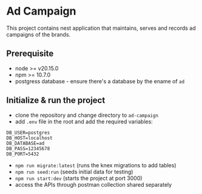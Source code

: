 # Ad Campaign

This project contains nest application that maintains, serves and records ad campaigns of the brands.

## Prerequisite

- node >= v20.15.0
- npm >= 10.7.0
- postgress database - ensure there's a database by the ename of `ad`

## Initialize & run the project

- clone the repository and change directory to `ad-campaign`
- add `.env` file in the root and add the required variables:

```
DB_USER=postgres
DB_HOST=localhost
DB_DATABASE=ad
DB_PASS=12345678
DB_PORT=5432
```

- `npm run migrate:latest` (runs the knex migrations to add tables)
- `npm run seed:run` (seeds initial data for testing)
- `npm run start:dev` (starts the project at port 3000)
- access the APIs through postman collection shared separately
